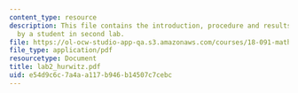 ```yaml
---
content_type: resource
description: This file contains the introduction, procedure and results conducted
  by a student in second lab.
file: https://ol-ocw-studio-app-qa.s3.amazonaws.com/courses/18-091-mathematical-exposition-spring-2005/e54d9c6c7a4aa117b946b14507c7cebc_lab2_hurwitz.pdf
file_type: application/pdf
resourcetype: Document
title: lab2_hurwitz.pdf
uid: e54d9c6c-7a4a-a117-b946-b14507c7cebc
---
```

